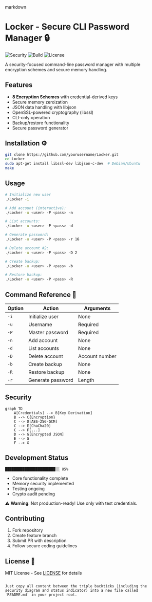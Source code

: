 

markdown
# Locker - Secure CLI Password Manager 🔒

![Security](https://img.shields.io/badge/Security-Level_3_Critical-red)
![Build](https://img.shields.io/badge/Build-In_Development-yellow)
![License](https://img.shields.io/badge/License-MIT-green)

A security-focused command-line password manager with multiple encryption schemes and secure memory handling.

## Features 
- **8 Encryption Schemes** with credential-derived keys
- Secure memory zeroization 
- JSON data handling with libjson
- OpenSSL-powered cryptography (libssl)
- CLI-only operation 
- Backup/restore functionality
- Secure password generator

## Installation ⚙️
```bash
git clone https://github.com/yourusername/Locker.git
cd Locker
sudo apt-get install libssl-dev libjson-c-dev  # Debian/Ubuntu
make
```

## Usage 
```bash
# Initialize new user
./Locker -i

# Add account (interactive):
./Locker -u <user> -P <pass> -n

# List accounts:
./Locker -u <user> -P <pass> -d

# Generate password:
./Locker -u <user> -P <pass> -r 16

# Delete account #2:
./Locker -u <user> -P <pass> -D 2

# Create backup:
./Locker -u <user> -P <pass> -b

# Restore backup:
./Locker -u <user> -P <pass> -R
```

## Command Reference 📖
| Option | Action                  | Arguments       |
|--------|-------------------------|-----------------|
| `-i`   | Initialize user         | None            |
| `-u`   | Username                | Required        |
| `-P`   | Master password         | Required        |
| `-n`   | Add account             | None            |
| `-d`   | List accounts           | None            |
| `-D`   | Delete account          | Account number  |
| `-b`   | Create backup           | None            |
| `-R`   | Restore backup          | None            |
| `-r`   | Generate password       | Length          |

## Security 
```mermaid
graph TD
    A[Credentials] --> B[Key Derivation]
    B --> C{Encryption}
    C --> D[AES-256-GCM]
    C --> E[ChaCha20]
    C --> F[...]
    D --> G[Encrypted JSON]
    E --> G
    F --> G
```

## Development Status 
```plaintext
███████████████████████░░ 85% 
```
- Core functionality complete
- Memory security implemented
- Testing ongoing
- Crypto audit pending

⚠️ **Warning**: Not production-ready! Use only with test credentials.

## Contributing 
1. Fork repository
2. Create feature branch
3. Submit PR with description
4. Follow secure coding guidelines

## License 📄
MIT License - See [LICENSE](LICENSE) for details
```

Just copy all content between the triple backticks (including the security diagram and status indicator) into a new file called `README.md` in your project root.

